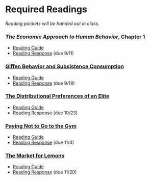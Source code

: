 # Required Readings

_Reading packets will be handed out in class._

### _The Economic Approach to Human Behavior_, Chapter 1

- [Reading Guide](ECON251-Becker-reading-guide.pdf)
- [Reading Response](https://www.gradescope.com/courses/432869/assignments/2243726/) (due 9/11)

### [Giffen Behavior and Subsistence Consumption](https://www.jstor.org/stable/29730133)

- [Reading Guide](ECON251-Jensen-Miller-reading-guide-2022-09-09.pdf)
- [Reading Response](https://www.gradescope.com/courses/432869/assignments/2257941/) (due 9/18)

### [The Distributional Preferences of an Elite](https://www.jstor.org/stable/24749332)

- [Reading Guide](ECON251-FJKM-reading-guide-2022-10-19.pdf)
- [Reading Response](https://www.gradescope.com/courses/432869/assignments/2368898/) (due 10/23)

### [Paying Not to Go to the Gym](https://www.jstor.org/stable/30034067)

- [Reading Guide](ECON251-gym-reading-guide-2022-10-27.pdf)
- [Reading Response](https://www.gradescope.com/courses/432869/assignments/2392866/) (due 11/4)

### [The Market for Lemons](https://www.jstor.org/stable/1879431)

- [Reading Guide](ECON251-lemons-reading-guide-2022-11-10.pdf)
- [Reading Response](https://www.gradescope.com/courses/432869/assignments/2429596/) (due 11/20)
